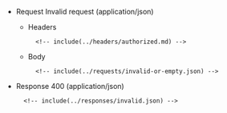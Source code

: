 + Request Invalid request (application/json)

    + Headers

            <!-- include(../headers/authorized.md) -->

    + Body

            <!-- include(../requests/invalid-or-empty.json) -->

+ Response 400 (application/json)

        <!-- include(../responses/invalid.json) -->
